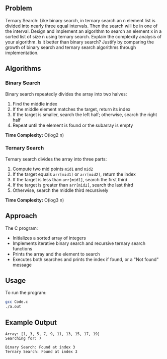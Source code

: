 ## Problem

Ternary Search: Like binary search, in ternary search an n element list is divided into nearly three equal intervals. Then the search will be in one of the interval. Design and implement an algorithm to search an element x in a sorted list of size n using ternary search. Explain the complexity analysis of your algorithm. Is it better than binary search? Justify by comparing the growth of binary search and ternary search algorithms through implementation.


## Algorithms

### Binary Search
Binary search repeatedly divides the array into two halves:

1. Find the middle index
2. If the middle element matches the target, return its index
3. If the target is smaller, search the left half; otherwise, search the right half
4. Repeat until the element is found or the subarray is empty

**Time Complexity:** O(log2 n)

### Ternary Search
Ternary search divides the array into three parts:

1. Compute two mid points `mid1` and `mid2`
2. If the target equals `arr[mid1]` or `arr[mid2]`, return the index
3. If the target is less than `arr[mid1]`, search the first third
4. If the target is greater than `arr[mid2]`, search the last third
5. Otherwise, search the middle third recursively

**Time Complexity:** O(log3 n)

## Approach
The C program:

- Initializes a sorted array of integers
- Implements iterative binary search and recursive ternary search functions
- Prints the array and the element to search
- Executes both searches and prints the index if found, or a "Not found" message

## Usage
To run the  program:

```bash
gcc Code.c
./a.out
```

## Example Output
```
Array: [1, 3, 5, 7, 9, 11, 13, 15, 17, 19]
Searching for: 7

Binary Search: Found at index 3
Ternary Search: Found at index 3
```